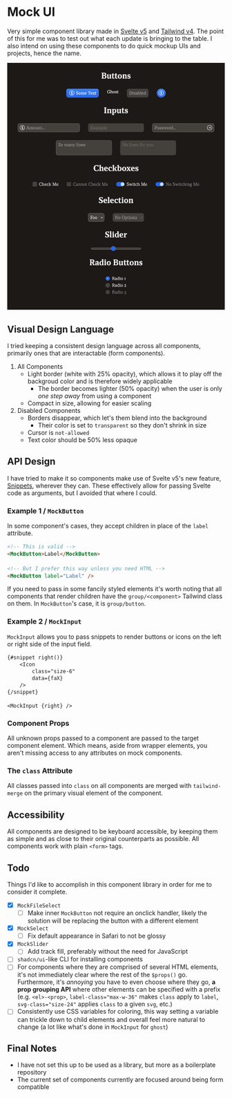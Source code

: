 # Mock UI

Very simple component library made in [Svelte v5](https://svelte-5-preview.vercel.app/docs/introduction) and [Tailwind v4](https://tailwindcss.com/blog/tailwindcss-v4-alpha). The point of this for me was to test out what each update is bringing to the table. I also intend on using these components to do quick mockup UIs and projects, hence the name.

![Preview of Components](docs/preview.png)

## Visual Design Language

I tried keeping a consistent design language across all components, primarily ones that are interactable (form components).

1. All Components
    - Light border (white with 25% opacity), which allows it to play off the backgroud color and is therefore widely applicable
        - The border becomes lighter (50% opacity) when the user is only _one step away_ from using a component
    - Compact in size, allowing for easier scaling
2. Disabled Components
    - Borders disappear, which let's them blend into the background
        - Their color is set to `transparent` so they don't shrink in size
    - Cursor is `not-allowed`
    - Text color should be 50% less opaque

## API Design

I have tried to make it so components make use of Svelte v5's new feature, [Snippets](https://svelte-5-preview.vercel.app/docs/snippets), wherever they can. These effectively allow for passing Svelte code as arguments, but I avoided that where I could.

### Example 1 / `MockButton`

In some component's cases, they accept children in place of the `label` attribute.

```html
<!-- This is valid -->
<MockButton>Label</MockButton>

<!-- But I prefer this way unless you need HTML -->
<MockButton label="Label" />
```

If you need to pass in some fancily styled elements it's worth noting that all components that render children have the `group/<component>` Tailwind class on them. In `MockButton`'s case, it is `group/button`.

### Example 2 / `MockInput`

`MockInput` allows you to pass snippets to render buttons or icons on the left or right side of the input field.

```svelte
{#snippet right()}
    <Icon
        class="size-6"
        data={faX}
    />
{/snippet}

<MockInput {right} />
```

### Component Props

All unknown props passed to a component are passed to the target component element. Which means, aside from wrapper elements, you aren't missing access to any attributes on mock components.

### The `class` Attribute

All classes passed into `class` on all components are merged with `tailwind-merge` on the primary visual element of the component.

## Accessibility

All components are designed to be keyboard accessible, by keeping them as simple and as close to their original counterparts as possible. All components work with plain `<form>` tags.

## Todo

Things I'd like to accomplish in this component library in order for me to consider it complete.

- [x] `MockFileSelect`
    - [ ] Make inner `MockButton` not require an onclick handler, likely the solution will be replacing the button with a different element
- [x] `MockSelect`
    - [ ] Fix default appearance in Safari to not be glossy
- [x] `MockSlider`
    - [ ] Add track fill, preferably without the need for JavaScript
- [ ] `shadcn/ui`-like CLI for installing components
- [ ] For components where they are comprised of several HTML elements, it's not immediately clear where the rest of the `$props()` go. Furthermore, it's _annoying_ you have to even choose where they go, **a prop grouping API** where other elements can be specified with a prefix (e.g. `<el>-<prop>`, `label-class="max-w-36"` makes `class` apply to `label`, `svg-class="size-24"` applies `class` to a given `svg`, etc.)
- [ ] Consistently use CSS variables for coloring, this way setting a variable can trickle down to child elements and overall feel more natural to change (a lot like what's done in `MockInput` for `ghost`)

## Final Notes

- I have not set this up to be used as a library, but more as a boilerplate repository
- The current set of components currently are focused around being form compatible

